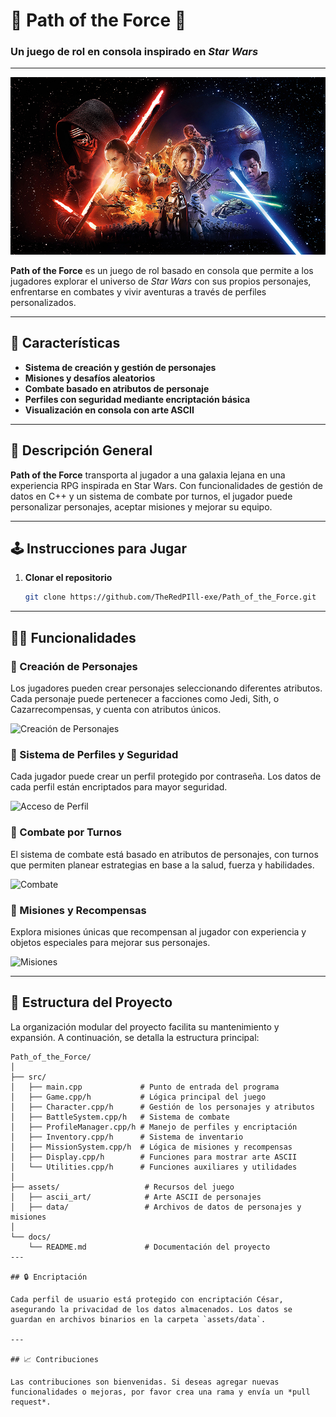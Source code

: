 # 🌌 Path of the Force 🌌  
### Un juego de rol en consola inspirado en *Star Wars*

---

![Banner](https://github.com/TheRedPill-exe/Path_of_the_Force/blob/main/assets/star-wars-chromebook-wallpaper.jpg) <!-- Imagen tipo banner que represente el tema del juego -->

**Path of the Force** es un juego de rol basado en consola que permite a los jugadores explorar el universo de *Star Wars* con sus propios personajes, enfrentarse en combates y vivir aventuras a través de perfiles personalizados.

--- 

## 🚀 Características

- **Sistema de creación y gestión de personajes**
- **Misiones y desafíos aleatorios**
- **Combate basado en atributos de personaje**
- **Perfiles con seguridad mediante encriptación básica**
- **Visualización en consola con arte ASCII**

---

## 📜 Descripción General

**Path of the Force** transporta al jugador a una galaxia lejana en una experiencia RPG inspirada en Star Wars. Con funcionalidades de gestión de datos en C++ y un sistema de combate por turnos, el jugador puede personalizar personajes, aceptar misiones y mejorar su equipo.

<!-- GIF que muestre el menú principal del juego  -->


---

## 🕹️ Instrucciones para Jugar

1. **Clonar el repositorio**  
   ```bash
   git clone https://github.com/TheRedPIll-exe/Path_of_the_Force.git

---

## 🧙‍♂️ Funcionalidades

### 🔹 Creación de Personajes
Los jugadores pueden crear personajes seleccionando diferentes atributos. Cada personaje puede pertenecer a facciones como Jedi, Sith, o Cazarrecompensas, y cuenta con atributos únicos.

<!-- Imagen de ejemplo del menú de creación de personajes -->
![Creación de Personajes](assets/images/character_creation.png)

### 🔹 Sistema de Perfiles y Seguridad
Cada jugador puede crear un perfil protegido por contraseña. Los datos de cada perfil están encriptados para mayor seguridad.

<!-- GIF mostrando el acceso mediante contraseña y creación de perfil -->
![Acceso de Perfil](assets/gif/perfil_acceso.gif)

### 🔹 Combate por Turnos
El sistema de combate está basado en atributos de personajes, con turnos que permiten planear estrategias en base a la salud, fuerza y habilidades.

<!-- Imagen mostrando un combate entre dos personajes -->
![Combate](https://github.com/TheRedPill-exe/Path_of_the_Force/blob/main/assets/star-wars-star-wars-the-rise-of-skywalker-movie-poster-poster-movie-characters-hd-wallpaper-preview.jpg)

### 🔹 Misiones y Recompensas
Explora misiones únicas que recompensan al jugador con experiencia y objetos especiales para mejorar sus personajes.

<!-- GIF mostrando una misión o recompensa -->
![Misiones](assets/gif/misiones.gif)

---

## 📂 Estructura del Proyecto

La organización modular del proyecto facilita su mantenimiento y expansión. A continuación, se detalla la estructura principal:

```plaintext
Path_of_the_Force/
│
├── src/
│   ├── main.cpp             # Punto de entrada del programa
│   ├── Game.cpp/h           # Lógica principal del juego
│   ├── Character.cpp/h      # Gestión de los personajes y atributos
│   ├── BattleSystem.cpp/h   # Sistema de combate
│   ├── ProfileManager.cpp/h # Manejo de perfiles y encriptación
│   ├── Inventory.cpp/h      # Sistema de inventario
│   ├── MissionSystem.cpp/h  # Lógica de misiones y recompensas
│   ├── Display.cpp/h        # Funciones para mostrar arte ASCII
│   └── Utilities.cpp/h      # Funciones auxiliares y utilidades
│
├── assets/                   # Recursos del juego
│   ├── ascii_art/            # Arte ASCII de personajes
│   ├── data/                 # Archivos de datos de personajes y misiones
│
└── docs/
    └── README.md             # Documentación del proyecto
---

## 🔒 Encriptación

Cada perfil de usuario está protegido con encriptación César, asegurando la privacidad de los datos almacenados. Los datos se guardan en archivos binarios en la carpeta `assets/data`.

---

## 📈 Contribuciones

Las contribuciones son bienvenidas. Si deseas agregar nuevas funcionalidades o mejoras, por favor crea una rama y envía un *pull request*.

